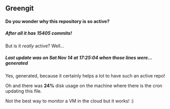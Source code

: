 ## Greengit

#### Do you wonder why this repository is so active?

##### After all it has 15405 commits!

But is it *really* active? Well...

##### Last update was on Sat Nov 14 at 17:25:04 when those lines were... generated

Yes, generated, because it certainly helps a lot to have such an active repo!

Oh and there was **24%** disk usage on the machine
where there is the cron updating this file.

Not the best way to monitor a VM in the cloud but it works! :)
